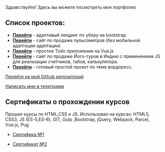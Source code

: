 Здравствуйте!
Здесь вы можете посмотреть мое портфолио

## Список проектов:

- **[Перейти](https://pullso.github.io/projects/Uber_bootstrap/src/)** - адаптивый лендинг по уберу на bootstrap.
- **[Перейти](https://pullso.github.io/projects/Pulse_flex/dist)** - сайт по продаже пульсометров (без мобильной адаптации адаптации)
- **[Перейти](https://pullso.github.io/projects/vue-todo/)** - простое Todo приложение на Vue.js
- **[Перейти](https://pullso.github.io/projects/yoga_js/)** - сайт по продаже Його-туров в Индию с применением JS для реализации счетчиков, табов, калькулятора.
- **[Перейти](https://pullso.github.io/projects/Wordpress/)** - готовый простой проект по теме вордпресс.

[Перейти на мой Github репозиторий](https://github.com/pullso/pullso.github.io)

[Написать мне в телеграмм](https://t-do.ru/pullso/)

## Сертификаты о прохождении курсов

Прошел курсы по HTML,CSS и JS.
Использовал на курсах: HTML5, CSS3, JS (ES-5,ES-6), GIT, Gulp ,Bootstrap, jQuery, Webpack, Parcel, Vue.js, Pug

- [Сертифика №1](https://www.udemy.com/certificate/UC-fe0493a0-0124-4d23-a538-5c62b5903bcd)

- [Сертификат №2](https://www.udemy.com/certificate/UC-3f63b80f-0a14-4a56-a578-ea9f4151ea51/)
